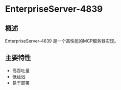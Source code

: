 # EnterpriseServer-4839

## 概述

EnterpriseServer-4839 是一个高性能的MCP服务器实现。

## 主要特性

- 高吞吐量
- 低延迟
- 易于部署
